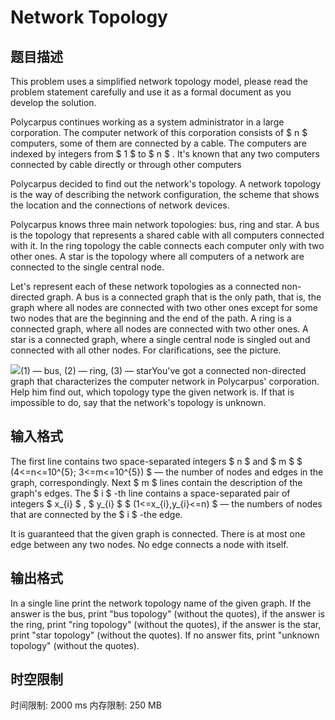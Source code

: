# Network Topology

## 题目描述

This problem uses a simplified network topology model, please read the problem statement carefully and use it as a formal document as you develop the solution.

Polycarpus continues working as a system administrator in a large corporation. The computer network of this corporation consists of $ n $ computers, some of them are connected by a cable. The computers are indexed by integers from $ 1 $ to $ n $ . It's known that any two computers connected by cable directly or through other computers

Polycarpus decided to find out the network's topology. A network topology is the way of describing the network configuration, the scheme that shows the location and the connections of network devices.

Polycarpus knows three main network topologies: bus, ring and star. A bus is the topology that represents a shared cable with all computers connected with it. In the ring topology the cable connects each computer only with two other ones. A star is the topology where all computers of a network are connected to the single central node.

Let's represent each of these network topologies as a connected non-directed graph. A bus is a connected graph that is the only path, that is, the graph where all nodes are connected with two other ones except for some two nodes that are the beginning and the end of the path. A ring is a connected graph, where all nodes are connected with two other ones. A star is a connected graph, where a single central node is singled out and connected with all other nodes. For clarifications, see the picture.

 ![](https://cdn.luogu.com.cn/upload/vjudge_pic/CF292B/4b8e00a09b5404153c7328227c396879fd344c8f.png)(1) — bus, (2) — ring, (3) — starYou've got a connected non-directed graph that characterizes the computer network in Polycarpus' corporation. Help him find out, which topology type the given network is. If that is impossible to do, say that the network's topology is unknown.

## 输入格式

The first line contains two space-separated integers $ n $ and $ m $ $ (4<=n<=10^{5}; 3<=m<=10^{5}) $ — the number of nodes and edges in the graph, correspondingly. Next $ m $ lines contain the description of the graph's edges. The $ i $ -th line contains a space-separated pair of integers $ x_{i} $ , $ y_{i} $ $ (1<=x_{i},y_{i}<=n) $ — the numbers of nodes that are connected by the $ i $ -the edge.

It is guaranteed that the given graph is connected. There is at most one edge between any two nodes. No edge connects a node with itself.

## 输出格式

In a single line print the network topology name of the given graph. If the answer is the bus, print "bus topology" (without the quotes), if the answer is the ring, print "ring topology" (without the quotes), if the answer is the star, print "star topology" (without the quotes). If no answer fits, print "unknown topology" (without the quotes).

## 时空限制

时间限制: 2000 ms
内存限制: 250 MB
